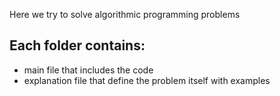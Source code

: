 Here we try to solve algorithmic programming problems
## Each folder contains:
- main file
  that includes the code
- explanation file
  that define the problem itself with examples

